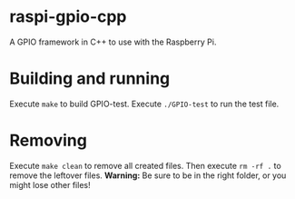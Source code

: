 # raspi-gpio-cpp
A GPIO framework in C++ to use with the Raspberry Pi.

# Building and running
Execute `make` to build GPIO-test.
Execute `./GPIO-test` to run the test file.

# Removing
Execute `make clean` to remove all created files. Then execute `rm -rf .` to remove the leftover files.
__Warning:__
Be sure to be in the right folder, or you might lose other files!